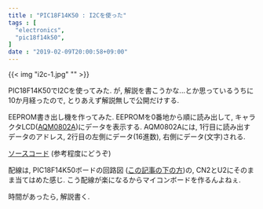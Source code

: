 ```yaml
---
title : "PIC18F14K50 : I2Cを使った"
tags : [
  "electronics",
  "pic18f14k50",
]
date : "2019-02-09T20:00:58+09:00"
---
```


{{< img "i2c-1.jpg" "" >}}

PIC18F14K50でI2Cを使ってみた.
が, 解説を書こうかな...とか思っているうちに10か月経ったので, 
とりあえず解説無しで公開だけする.
<!--more-->

EEPROM書き出し機を作ってみた.
EEPROMを0番地から順に読み出して, 
キャラクタLCD([AQM0802A](http://akizukidenshi.com/catalog/g/gP-06669/))にデータを表示する.
AQM0802Aには, 1行目に読み出すデータのアドレス, 
2行目の左側にデータ(16進数), 右側にデータ(文字)される.   

[ソースコード](https://gist.github.com/xiupos/7b865db68e9d15b1d27a3270c4b1c031) (参考程度にどうぞ)  

配線は, PIC18F14K50ボードの回路図
([この記事の下の方](/blog/pic18f14k50/board/))の, 
CN2とU2にそのまま当てはめた感じ.
こう配線が楽になるからマイコンボードを作るんよねぇ.   

時間があったら, 解説書く.
